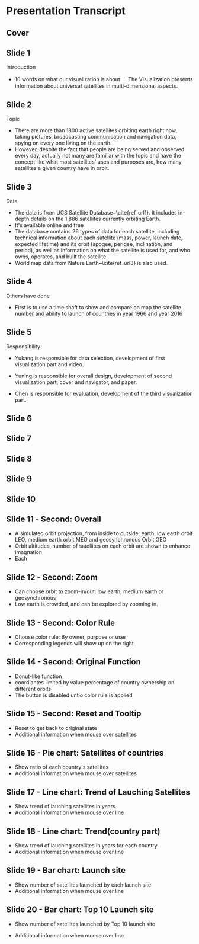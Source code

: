 # Presentation Transcript

## Cover

## Slide 1
Introduction
- 10 words on what our visualization is about ： The Visualization presents information about universal satellites in multi-dimensional aspects.
## Slide 2
Topic
- There are more than 1800 active satellites orbiting earth right now, taking pictures, broadcasting communication and navigation data, spying on every one living on the earth.  
- However, despite the fact that people are being served and observed every day, actually not many are familiar with the topic and have the concept like what most satellites' uses and purposes are, how many satellites a given country have in orbit.
## Slide 3
Data
- The data is from UCS Satellite Database~\cite{ref_url1}.  It includes in-depth details on the 1,886 satellites currently orbiting Earth. 
- It's available online and free
- The database contains 26 types of data for each satellite, including technical information about each satellite (mass, power, launch date, expected lifetime) and its orbit (apogee, perigee, inclination, and period), as well as information on what the satellite is used for, and who owns, operates, and built the satellite
- World map data from Nature Earth~\cite{ref_url3} is also used.

## Slide 4
Others have done
- First is to use a time shaft to show and compare  on map the satellite number and ability to launch of countries in year 1966 and year 2016

## Slide 5
Responsibility
- Yukang is responsible for data selection, development of first visualization part and video.

- Yuning is responsible for overall design, development of second visualization part, cover and navigator, and paper.

- Chen is responsible for evaluation, development of the third visualization part.



## Slide 6

## Slide 7

## Slide 8

## Slide 9

## Slide 10




## Slide 11 - Second: Overall
- A simulated orbit projection, from inside to outside: earth, low earth orbit LEO, medium earth orbit MEO and geosynchronous Orbit GEO
- Orbit altitudes, number of satellites on each orbit are shown to enhance imagnation
- Each 


## Slide 12 - Second: Zoom
- Can choose orbit to zoom-in/out: low earth, medium earth or geosynchronous
- Low earth is crowded, and can be explored by zooming in.

## Slide 13 - Second: Color Rule
- Choose color rule: By owner, purpose or user
- Corresponding legends will show up on the right

## Slide 14 - Second: Original Function
- Donut-like function
- coordiantes limited by value percentage of country ownership on different orbits
- The button is disabled untio color rule is applied

## Slide 15 - Second: Reset and Tooltip
- Reset to get back to original state
- Additional information when mouse over satellites


## Slide 16 - Pie chart: Satellites of countries

- Show ratio of each country's satellites
- Additional information when mouse over satellites

## Slide 17 - Line chart: Trend of Lauching Satellites

- Show trend of lauching satellites in years
- Additional information when mouse over line 

## Slide 18 - Line chart: Trend(country part)

- Show trend of lauching satellites in years for each country
- Additional information when mouse over line 

## Slide 19 - Bar chart: Launch site

- Show number of satellites launched by each launch site
- Additional information when mouse over line 

## Slide 20 - Bar chart: Top 10 Launch site

- Show number of satellites launched by Top 10  launch site 

- Additional information when mouse over line 

  ​